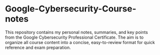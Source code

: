 # Google-Cybersecurity-Course-notes
This repository contains my personal notes, summaries, and key points from the Google Cybersecurity Professional Certificate.
The aim is to organize all course content into a concise, easy-to-review format for quick reference and exam preparation.
